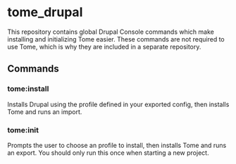 # tome_drupal

This repository contains global Drupal Console commands which make installing
and initializing Tome easier. These commands are not required to use Tome,
which is why they are included in a separate repository.

## Commands

### tome:install

Installs Drupal using the profile defined in your exported config, then
installs Tome and runs an import.

### tome:init

Prompts the user to choose an profile to install, then installs Tome and runs
an export. You should only run this once when starting a new project.
